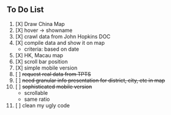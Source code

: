 ## To Do List
1. [X] Draw China Map
2. [X] hover -> showname
3. [X] crawl data from John Hopkins DOC
4. [X] compile data and show it on map
    * criteria: based on date
5. [X] HK, Macau map
6. [X] scroll bar position
7. [X] simple mobile version
8. [ ] ~~request real data from TPTS~~
9. [ ] ~~need granular info presentation for district, city, etc in map~~
10. [ ] ~~sophisticated mobile version~~
    * scrollable
    * same ratio
11. [ ] clean my ugly code
